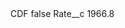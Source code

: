 <?xml version="1.0" encoding="UTF-8"?>
<CustomMetadata xmlns="http://soap.sforce.com/2006/04/metadata" xmlns:xsi="http://www.w3.org/2001/XMLSchema-instance" xmlns:xsd="http://www.w3.org/2001/XMLSchema">
    <label>CDF</label>
    <protected>false</protected>
    <values>
        <field>Rate__c</field>
        <value xsi:type="xsd:double">1966.8</value>
    </values>
</CustomMetadata>
